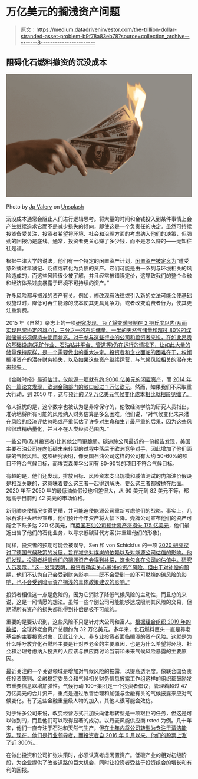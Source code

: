 # 万亿美元的搁浅资产问题

> 原文：<https://medium.datadriveninvestor.com/the-trillion-dollar-stranded-asset-problem-b9f78a83eb78?source=collection_archive---------8----------------------->

## 阻碍化石燃料撤资的沉没成本

![](img/bf8d24cd4a9ca104d2a8966c4fba5bdd.png)

Photo by [Jp Valery](https://unsplash.com/@jpvalery?utm_source=medium&utm_medium=referral) on [Unsplash](https://unsplash.com?utm_source=medium&utm_medium=referral)

沉没成本通常会阻止人们进行逻辑思考。将大量的时间和金钱投入到某件事情上会产生继续追求它而不是减少损失的倾向，即使这是一个负责任的决定。虽然可持续投资备受关注，投资者希望将环境、社会和治理方面的考虑纳入他们的决策，但强劲的回报仍是底线。通常，投资者更关心赚了多少钱，而不是怎么赚的——无知往往是福。

根据牛津大学的说法，他们有一个特定的闲置资产计划，[闲置资产被定义为](https://www.smithschool.ox.ac.uk/research/sustainable-finance/publications/Stranded-Assets-and-Scenarios-Discussion-Paper.pdf)“遭受意外或过早减记、贬值或转化为负债的资产。它们可能是由一系列与环境相关的风险造成的，而这些风险很少被了解，并且经常被错误定价，这导致我们的整个金融和经济体系过度暴露于环境不可持续的资产。”

许多风险都与搁浅的资产有关。例如，修改现有法律或引入新的立法可能会使基础设施过时，降低可再生能源的成本使其更具竞争力，或者改变消费者行为，使其更注重消费。

2015 年《自然》杂志上的一项[研究发现，为了将变暖限制在 2 摄氏度以内(从而实现巴黎协定的雄心)，三分之一的石油储量、一半的天然气储量和超过 80%的煤炭储量必须保持未使用状态。对于参与这些行业的公司和投资者来说，在如此昂贵的基础设施(采矿作业、石油钻井平台、管道等)仍在运行的情况下，让如此大量的储量保持原样，是一个需要做出的重大决定。投资者和企业面临的困难在于，权衡搁浅资产的潜在财务损失，以及如果这些资产继续运营，与气候风险相关的潜在未来损失。](https://www.nature.com/articles/nature14016)

《金融时报》最近[估计，仅能源一项就有约 9000 亿美元的闲置资产](https://www.ft.com/content/95efca74-4299-11ea-a43a-c4b328d9061c)，而 [2014 年的一篇论文发现，欧洲金融部门的敞口超过 1 万亿欧元](https://reinhardbuetikofer.eu/wp-content/uploads/2014/03/GND-Carbon-Bubble-web1.pdf)。然而，如果我们不采取重大行动，到 2050 年，这与[预计的 7.9 万亿美元气候变化成本相比就相形见绌了。](https://phys.org/news/2019-11-climate-impacts-world-trillion.html)

令人担忧的是，这个数字也被认为是非常保守的，伦敦经济学院的研究人员指出，准确地将所有可能的风险纳入财务估算是多么困难。他们说，“对气候变化未来潜在风险的经济评估忽略或严重低估了许多对生命和生计最严重的后果，因为这些风险很难精确量化，并且不在人类经验范围内。”

一些公司(及其投资者)比其他公司更脆弱。碳追踪公司最近的一份报告发现，美国主要石油公司在向低碳未来转型的过程中落后于欧洲竞争对手，因此增加了他们面临的气候风险。这项研究表明，像英国石油公司这样的公司有大约 50-60%的项目不符合气候目标，而埃克森美孚公司有 80-90%的项目不符合气候目标。

有趣的是，他们还发现，排放目标、风险资本支出规模和减值测试的内部油价假设是相互关联的，这意味着要么这三者一起得到解决，要么这三者都被抛在后面。2020 年至 2050 年的最低油价假设也相差很大，从 60 美元到 82 美元不等，都远高于目前约 42 美元的市场价格。

新冠肺炎使情况变得更糟，并可能迫使能源公司重新考虑他们的战略。事实上，几家石油巨头已经宣布，他们预计今年资产将大幅下降。壳牌公司宣布他们的资产可能会下跌多达 220 亿美元，而[英国石油公司预计资产将损失 175 亿美元](https://www.wsj.com/articles/bp-takes-17-5-billion-write-down-expects-oil-price-to-stay-low-11592211169)，他们最近出售了他们的石化业务，以寻求低碳替代方案(并重建他们的形象)。

同样，投资者的预期可能会被误导。Sen 和 von Schickfus 的一项 [2020 研究探讨了德国气候政策的发展，旨在减少对煤炭的依赖以及对能源公司估值的影响。他们发现，投资者相信他们的搁浅资产会得到补偿，这也包含在公司的估值中。研究人员表示，“这一发现表明，投资者确实关心搁浅的资产风险，但由于对补偿的预期，他们不认为自己会受到财务影响——既不会受到一般不可燃烧的碳风险的影响，也不会受到暗示资产搁浅的具体政策建议的影响。”](https://www.sciencedirect.com/science/article/pii/S0095069618307083?via%3Dihub)

投资者相信这一点是危险的，因为它消除了降低气候风险的主动性，而且总的来说，这是一厢情愿的想法。虽然一些个别公司可能能够达成限制其风险的交易，但期望所有资产的损失都能得到补偿是极不可能的。

重要的是要认识到，这些风险不只是针对大公司和富人。[根据经合组织 2019 年的数据](http://www.oecd.org/daf/fin/private-pensions/globalpensionstatistics.htm#:~:text=Pension%20fund%20assets%20rose%20to,reporting%20jurisdictions%20at%20end%2D2019.)，全球养老金资产总额约为 32 万亿美元。多年来，化石燃料巨头一直是养老基金的主要投资对象，因此让个人、非专业投资者面临搁浅的资产风险。这就是为什么呼吁放弃化石燃料主要是针对养老金的主要原因，也是为什么希望将环境、社会和治理考虑纳入投资的人应该与供应商讨论当前和未来气候风险暴露的主要原因。

最近关注的一个关键领域是增加对气候风险的披露，以提高透明度。像联合国负责任投资原则、金融稳定委员会和气候相关财务信息披露工作组这样的组织都鼓励发布重要信息以增加弹性。气候行动 100+集团是一个投资者倡议，管理着超过 47 万亿美元的合并资产，重点是通过改善治理和加强与金融有关的气候披露来应对气候变化。有了这些金融重量级人物的加入，其他人很可能会效仿。

对于许多公司来说，改变经营方式并加快向低碳转型是一项艰巨的任务，但这是可以做到的，而且他们可以取得显著的成功。以丹麦风能供应商 rsted 为例。几十年来，他们一直专注于石油和天然气生产，但[在十年内将公司转型为专注于清洁能源。现在，他们是行业领导者，而投资者自 2016 年 6 月以来，他们的股票上涨了近 300%。](https://www.telegraph.co.uk/business/2020/10/20/orsted-oil-giant-went-dirty-fuel-clean-energy-decade/)

在做出投资和公司扩张决策时，必须认真考虑闲置资产。低碳产业的相对初级阶段，为企业提供了改变道路的巨大机会，同时让投资者受益于投资组合的增长和有利的回报。